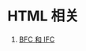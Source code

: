 # HTML 相关

1. [BFC 和 IFC](https://github.com/kaisa911/DailyInterviewQuestion/blob/master/Questions/BFC和IFC.md)
